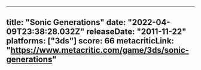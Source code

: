 
---
title: "Sonic Generations"
date: "2022-04-09T23:38:28.032Z"
releaseDate: "2011-11-22"
platforms: ["3ds"]
score: 66
metacriticLink: "https://www.metacritic.com/game/3ds/sonic-generations"
---
